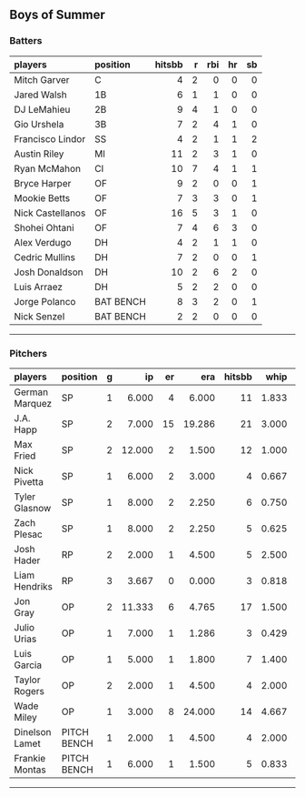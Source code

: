 ## Boys of Summer

### Batters

 
|players          |position  | hitsbb|  r| rbi| hr| sb| 
|:----------------|:---------|------:|--:|---:|--:|--:| 
|Mitch Garver     |C         |      4|  2|   0|  0|  0| 
|Jared Walsh      |1B        |      6|  1|   1|  0|  0| 
|DJ LeMahieu      |2B        |      9|  4|   1|  0|  0| 
|Gio Urshela      |3B        |      7|  2|   4|  1|  0| 
|Francisco Lindor |SS        |      4|  2|   1|  1|  2| 
|Austin Riley     |MI        |     11|  2|   3|  1|  0| 
|Ryan McMahon     |CI        |     10|  7|   4|  1|  1| 
|Bryce Harper     |OF        |      9|  2|   0|  0|  1| 
|Mookie Betts     |OF        |      7|  3|   3|  0|  1| 
|Nick Castellanos |OF        |     16|  5|   3|  1|  0| 
|Shohei Ohtani    |OF        |      7|  4|   6|  3|  0| 
|Alex Verdugo     |DH        |      4|  2|   1|  1|  0| 
|Cedric Mullins   |DH        |      7|  2|   0|  0|  1| 
|Josh Donaldson   |DH        |     10|  2|   6|  2|  0| 
|Luis Arraez      |DH        |      5|  2|   2|  0|  0| 
|Jorge Polanco    |BAT BENCH |      8|  3|   2|  0|  1| 
|Nick Senzel      |BAT BENCH |      2|  2|   0|  0|  0| 

* * *

### Pitchers

 
|players        |position    |  g|     ip| er|    era| hitsbb|  whip| so|  w| sv| 
|:--------------|:-----------|--:|------:|--:|------:|------:|-----:|--:|--:|--:| 
|German Marquez |SP          |  1|  6.000|  4|  6.000|     11| 1.833|  8|  1|  0| 
|J.A. Happ      |SP          |  2|  7.000| 15| 19.286|     21| 3.000|  4|  0|  0| 
|Max Fried      |SP          |  2| 12.000|  2|  1.500|     12| 1.000| 12|  0|  0| 
|Nick Pivetta   |SP          |  1|  6.000|  2|  3.000|      4| 0.667|  7|  0|  0| 
|Tyler Glasnow  |SP          |  1|  8.000|  2|  2.250|      6| 0.750| 10|  0|  0| 
|Zach Plesac    |SP          |  1|  8.000|  2|  2.250|      5| 0.625|  2|  1|  0| 
|Josh Hader     |RP          |  2|  2.000|  1|  4.500|      5| 2.500|  4|  0|  2| 
|Liam Hendriks  |RP          |  3|  3.667|  0|  0.000|      3| 0.818|  5|  0|  2| 
|Jon Gray       |OP          |  2| 11.333|  6|  4.765|     17| 1.500|  7|  0|  0| 
|Julio Urias    |OP          |  1|  7.000|  1|  1.286|      3| 0.429|  6|  1|  0| 
|Luis Garcia    |OP          |  1|  5.000|  1|  1.800|      7| 1.400|  5|  1|  0| 
|Taylor Rogers  |OP          |  2|  2.000|  1|  4.500|      4| 2.000|  4|  0|  0| 
|Wade Miley     |OP          |  1|  3.000|  8| 24.000|     14| 4.667|  5|  0|  0| 
|Dinelson Lamet |PITCH BENCH |  1|  2.000|  1|  4.500|      4| 2.000|  2|  1|  0| 
|Frankie Montas |PITCH BENCH |  1|  6.000|  1|  1.500|      5| 0.833|  4|  1|  0| 


* * *



